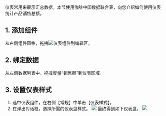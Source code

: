 仪表常用来展示汇总数据。本节使用咖啡中国数据联合表，向您介绍如何使用仪表统计产品销售总额。

## 1. 添加组件
从右侧组件窗格，拖拽<img src="https://main.qcloudimg.com/raw/a51dae7c87bc997eb48900a29f574e5a.png"  style="margin:0;">仪表组件到编辑区。

## 2. 绑定数据
从左侧数据列表中，拖拽度量“销售额”到仪表区域。

## 3. 设置仪表样式
1. 选中仪表组件，在右侧【常规】中单击【仪表样式】。
2. 在弹出对话框，选择所需的仪表盘样式。
![](https://main.qcloudimg.com/raw/dee267bbb334da548c41a25c70fb0b45.png)
最终得到如下仪表盘。
![](https://main.qcloudimg.com/raw/c0ed228f45d0e045eab5432068536982.png)
